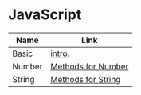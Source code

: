 # JavaScript
|Name|Link|
|----|----|
|Basic|[intro.](https://github.com/Mujahedyousef/JavaScript/tree/main/Basic)|
|Number|[Methods for Number](https://github.com/Mujahedyousef/JavaScript/tree/main/Number)|
|String|[Methods for String](https://github.com/Mujahedyousef/JavaScript/tree/main/String)|
